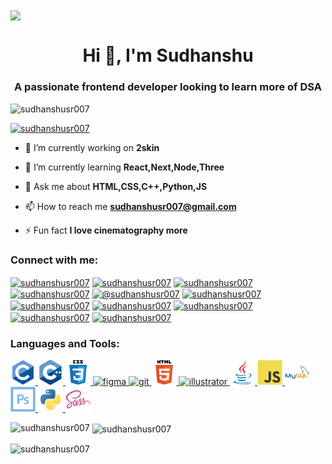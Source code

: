<img align="center" src = "https://thumbs.gfycat.com/CompleteSimplisticGrizzlybear-max-1mb.gif">
<h1 align="center">Hi 👋, I'm Sudhanshu</h1>
<h3 align="center">A passionate frontend developer looking to learn more of DSA</h3>

<p align="left"> <img src="https://komarev.com/ghpvc/?username=sudhanshusr007&label=Profile%20views&color=0e75b6&style=flat" alt="sudhanshusr007" /> </p>

<p align="left"> <a href="https://twitter.com/sudhanshusr007" target="blank"><img src="https://img.shields.io/twitter/follow/sudhanshusr007?logo=twitter&style=for-the-badge" alt="sudhanshusr007" /></a> </p>

- 🔭 I’m currently working on **2skin**

- 🌱 I’m currently learning **React,Next,Node,Three**

- 💬 Ask me about **HTML,CSS,C++,Python,JS**

- 📫 How to reach me **sudhanshusr007@gmail.com**

- ⚡ Fun fact **I love cinematography more**

<h3 align="left">Connect with me:</h3>
<p align="left">
<a href="https://codepen.io/sudhanshusr007" target="blank"><img align="center" src="https://raw.githubusercontent.com/rahuldkjain/github-profile-readme-generator/master/src/images/icons/Social/codepen.svg" alt="sudhanshusr007" height="30" width="40" /></a>
<a href="https://twitter.com/sudhanshusr007" target="blank"><img align="center" src="https://raw.githubusercontent.com/rahuldkjain/github-profile-readme-generator/master/src/images/icons/Social/twitter.svg" alt="sudhanshusr007" height="30" width="40" /></a>
<a href="https://linkedin.com/in/sudhanshusr007" target="blank"><img align="center" src="https://raw.githubusercontent.com/rahuldkjain/github-profile-readme-generator/master/src/images/icons/Social/linked-in-alt.svg" alt="sudhanshusr007" height="30" width="40" /></a>
<a href="https://instagram.com/sudhanshusr007" target="blank"><img align="center" src="https://raw.githubusercontent.com/rahuldkjain/github-profile-readme-generator/master/src/images/icons/Social/instagram.svg" alt="sudhanshusr007" height="30" width="40" /></a>
<a href="https://medium.com/@sudhanshusr007" target="blank"><img align="center" src="https://raw.githubusercontent.com/rahuldkjain/github-profile-readme-generator/master/src/images/icons/Social/medium.svg" alt="@sudhanshusr007" height="30" width="40" /></a>
<a href="https://www.codechef.com/users/sudhanshusr007" target="blank"><img align="center" src="https://cdn.jsdelivr.net/npm/simple-icons@3.1.0/icons/codechef.svg" alt="sudhanshusr007" height="30" width="40" /></a>
<a href="https://www.hackerrank.com/sudhanshusr007" target="blank"><img align="center" src="https://raw.githubusercontent.com/rahuldkjain/github-profile-readme-generator/master/src/images/icons/Social/hackerrank.svg" alt="sudhanshusr007" height="30" width="40" /></a>
<a href="https://codeforces.com/profile/sudhanshusr007" target="blank"><img align="center" src="https://raw.githubusercontent.com/rahuldkjain/github-profile-readme-generator/master/src/images/icons/Social/codeforces.svg" alt="sudhanshusr007" height="30" width="40" /></a>
<a href="https://www.leetcode.com/sudhanshusr007" target="blank"><img align="center" src="https://raw.githubusercontent.com/rahuldkjain/github-profile-readme-generator/master/src/images/icons/Social/leet-code.svg" alt="sudhanshusr007" height="30" width="40" /></a>
<a href="https://www.hackerearth.com/sudhanshusr007" target="blank"><img align="center" src="https://raw.githubusercontent.com/rahuldkjain/github-profile-readme-generator/master/src/images/icons/Social/hackerearth.svg" alt="sudhanshusr007" height="30" width="40" /></a>
<a href="https://auth.geeksforgeeks.org/user/sudhanshusr007" target="blank"><img align="center" src="https://raw.githubusercontent.com/rahuldkjain/github-profile-readme-generator/master/src/images/icons/Social/geeks-for-geeks.svg" alt="sudhanshusr007" height="30" width="40" /></a>
</p>

<h3 align="left">Languages and Tools:</h3>
<p align="left"> <a href="https://www.cprogramming.com/" target="_blank" rel="noreferrer"> <img src="https://raw.githubusercontent.com/devicons/devicon/master/icons/c/c-original.svg" alt="c" width="40" height="40"/> </a> <a href="https://www.w3schools.com/cpp/" target="_blank" rel="noreferrer"> <img src="https://raw.githubusercontent.com/devicons/devicon/master/icons/cplusplus/cplusplus-original.svg" alt="cplusplus" width="40" height="40"/> </a> <a href="https://www.w3schools.com/css/" target="_blank" rel="noreferrer"> <img src="https://raw.githubusercontent.com/devicons/devicon/master/icons/css3/css3-original-wordmark.svg" alt="css3" width="40" height="40"/> </a> <a href="https://www.figma.com/" target="_blank" rel="noreferrer"> <img src="https://www.vectorlogo.zone/logos/figma/figma-icon.svg" alt="figma" width="40" height="40"/> </a> <a href="https://git-scm.com/" target="_blank" rel="noreferrer"> <img src="https://www.vectorlogo.zone/logos/git-scm/git-scm-icon.svg" alt="git" width="40" height="40"/> </a> <a href="https://www.w3.org/html/" target="_blank" rel="noreferrer"> <img src="https://raw.githubusercontent.com/devicons/devicon/master/icons/html5/html5-original-wordmark.svg" alt="html5" width="40" height="40"/> </a> <a href="https://www.adobe.com/in/products/illustrator.html" target="_blank" rel="noreferrer"> <img src="https://www.vectorlogo.zone/logos/adobe_illustrator/adobe_illustrator-icon.svg" alt="illustrator" width="40" height="40"/> </a> <a href="https://www.java.com" target="_blank" rel="noreferrer"> <img src="https://raw.githubusercontent.com/devicons/devicon/master/icons/java/java-original.svg" alt="java" width="40" height="40"/> </a> <a href="https://developer.mozilla.org/en-US/docs/Web/JavaScript" target="_blank" rel="noreferrer"> <img src="https://raw.githubusercontent.com/devicons/devicon/master/icons/javascript/javascript-original.svg" alt="javascript" width="40" height="40"/> </a> <a href="https://www.mysql.com/" target="_blank" rel="noreferrer"> <img src="https://raw.githubusercontent.com/devicons/devicon/master/icons/mysql/mysql-original-wordmark.svg" alt="mysql" width="40" height="40"/> </a> <a href="https://www.photoshop.com/en" target="_blank" rel="noreferrer"> <img src="https://raw.githubusercontent.com/devicons/devicon/master/icons/photoshop/photoshop-line.svg" alt="photoshop" width="40" height="40"/> </a> <a href="https://www.python.org" target="_blank" rel="noreferrer"> <img src="https://raw.githubusercontent.com/devicons/devicon/master/icons/python/python-original.svg" alt="python" width="40" height="40"/> </a> <a href="https://sass-lang.com" target="_blank" rel="noreferrer"> <img src="https://raw.githubusercontent.com/devicons/devicon/master/icons/sass/sass-original.svg" alt="sass" width="40" height="40"/> </a> </p>

<p><img align="left" src="https://github-readme-stats.vercel.app/api/top-langs?username=sudhanshusr007&show_icons=true&locale=en&layout=compact" alt="sudhanshusr007" /></p>

<p>&nbsp;<img align="center" src="https://github-readme-stats.vercel.app/api?username=sudhanshusr007&show_icons=true&locale=en" alt="sudhanshusr007" /></p>

<p><img align="center" src="https://github-readme-streak-stats.herokuapp.com/?user=sudhanshusr007&" alt="sudhanshusr007" /></p>
